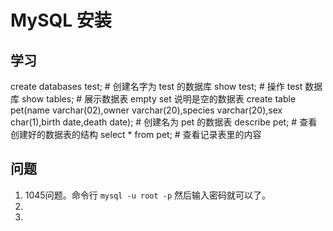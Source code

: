 <!--
 * @Author: your name
 * @Date: 2019-12-04 07:25:26
 * @LastEditTime: 2019-12-12 16:56:39
 * @LastEditors: Please set LastEditors
 * @Description: In User Settings Edit
 * @FilePath: \POWER\MySQL\安装.md
 -->
# MySQL 安装

## 学习

create databases test; # 创建名字为 test 的数据库
show test; # 操作 test 数据库
show tables; # 展示数据表 empty set 说明是空的数据表
create table pet(name varchar(02),owner varchar(20),species varchar(20),sex char(1),birth date,death date); # 创建名为 pet 的数据表
describe pet; # 查看创建好的数据表的结构
select * from pet; # 查看记录表里的内容



## 问题

1. 1045问题。命令行 `mysql -u root -p` 然后输入密码就可以了。
2. 
3. 
